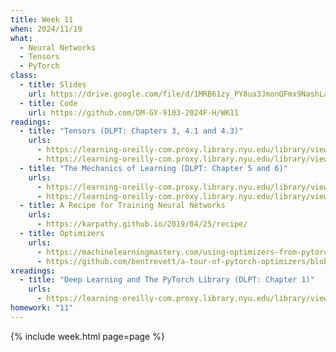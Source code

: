 ```yaml
---
title: Week 11
when: 2024/11/19
what:
  - Neural Networks
  - Tensors
  - PyTorch
class:
  - title: Slides
    url: https://drive.google.com/file/d/1MRB61zy_PY8ua3JmonQFmx9NashLa6wo/
  - title: Code
    url: https://github.com/DM-GY-9103-2024F-H/WK11
readings:
  - title: "Tensors (DLPT: Chapters 3, 4.1 and 4.3)"
    urls:
      - https://learning-oreilly-com.proxy.library.nyu.edu/library/view/deep-learning-with/9781617295263/Text/03.xhtml#sigil_toc_id_30
      - https://learning-oreilly-com.proxy.library.nyu.edu/library/view/deep-learning-with/9781617295263/Text/04.xhtml#sigil_toc_id_60
  - title: "The Mechanics of Learning (DLPT: Chapter 5 and 6)"
    urls:
      - https://learning-oreilly-com.proxy.library.nyu.edu/library/view/deep-learning-with/9781617295263/Text/05.xhtml#sigil_toc_id_90
      - https://learning-oreilly-com.proxy.library.nyu.edu/library/view/deep-learning-with/9781617295263/Text/06.xhtml#sigil_toc_id_60
  - title: A Recipe for Training Neural Networks
    urls:
      - https://karpathy.github.io/2019/04/25/recipe/
  - title: Optimizers
    urls:
      - https://machinelearningmastery.com/using-optimizers-from-pytorch/
      - https://github.com/bentrevett/a-tour-of-pytorch-optimizers/blob/main/a-tour-of-pytorch-optimizers.ipynb
xreadings:
  - title: "Deep Learning and The PyTorch Library (DLPT: Chapter 1)"
    urls:
      - https://learning-oreilly-com.proxy.library.nyu.edu/library/view/deep-learning-with/9781617295263/Text/01.xhtml#sigil_toc_id_11
homework: "11"
---
```

{% include week.html page=page %}
